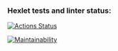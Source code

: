 ### Hexlet tests and linter status:
[![Actions Status](https://github.com/mn81566/frontend-project-lvl1/workflows/hexlet-check/badge.svg)](https://github.com/mn81566/frontend-project-lvl1/actions)

[![Maintainability](https://api.codeclimate.com/v1/badges/a99a88d28ad37a79dbf6/maintainability)](https://codeclimate.com/github/codeclimate/codeclimate/maintainability)

<!-- ![example workflow file path](https://github.com/actions/hello-world/workflows/.github/workflows/main.yml/badge.svg) -->

<!-- [![Node CI](https://github.com/mn81566/frontend-project-lvl1/workflows/Node%20CI/badge.svg)](https://github.com/mn81566/frontend-project-lvl1/actions) -->
